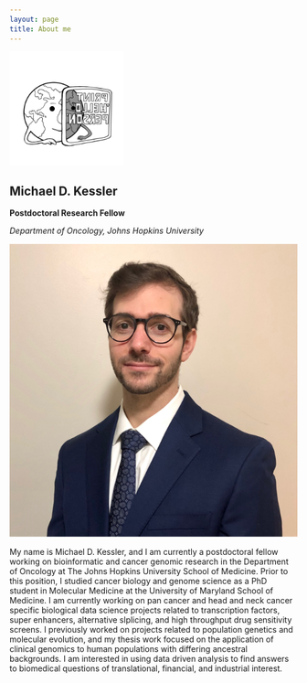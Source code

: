 ```yaml
---
layout: page
title: About me
---
```


<img src="/assets/img/HelloPersonV1.jpg" alt="HelloPersonV1" width="200"/>

<!--![](/assets/img/HelloPersonV1.jpg)-->


## Michael D. Kessler

**Postdoctoral Research Fellow**

*Department of Oncology, Johns Hopkins University*

![](/assets/img/FullSizeRender.shortened.png)

My name is Michael D. Kessler, and I am currently a postdoctoral fellow working on bioinformatic and cancer genomic research in the Department of Oncology at The Johns Hopkins University School of Medicine. Prior to this position, I studied cancer biology and genome science as a PhD student in Molecular Medicine at the University of Maryland School of Medicine. I am currently working on pan cancer and head and neck cancer specific biological data science projects related to transcription factors, super enhancers, alternative slplicing, and high throughput drug sensitivity screens. I previously worked on projects related to population genetics and molecular evolution, and my thesis work focused on the application of clinical genomics to human populations with differing ancestral backgrounds. I am interested in using data driven analysis to find answers to biomedical questions of translational, financial, and industrial interest. 




